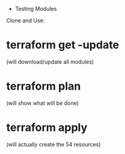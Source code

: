 - Testing Modules

Clone and Use:
# terraform get -update
(will download/update all modules)
# terraform plan
(will show what will be done)
# terraform apply
(will actually create the 54 resources)
